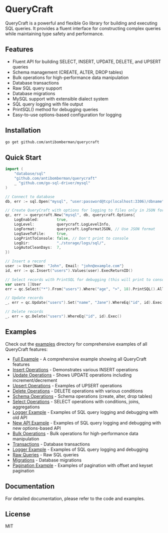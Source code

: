 # QueryCraft

QueryCraft is a powerful and flexible Go library for building and executing SQL queries. It provides a fluent interface for constructing complex queries while maintaining type safety and performance.

## Features

- Fluent API for building SELECT, INSERT, UPDATE, DELETE, and UPSERT queries
- Schema management (CREATE, ALTER, DROP tables)
- Bulk operations for high-performance data manipulation
- Database transactions
- Raw SQL query support
- Database migrations
- MySQL support with extensible dialect system
- SQL query logging with file output
- PrintSQL() method for debugging queries
- Easy-to-use options-based configuration for logging

## Installation

```bash
go get github.com/antibomberman/querycraft
```

## Quick Start

```go
import (
    "database/sql"
    "github.com/antibomberman/querycraft"
    _ "github.com/go-sql-driver/mysql"
)

// Connect to database
db, err := sql.Open("mysql", "user:password@tcp(localhost:3306)/dbname")

// Create QueryCraft with options for logging to files only in JSON format
qc, err := querycraft.New("mysql", db, querycraft.Options{
    LogEnabled:        true,
    LogLevel:          querycraft.LogLevelInfo,
    LogFormat:         querycraft.LogFormatJSON, // Use JSON format
    LogSaveToFile:     true,
    LogPrintToConsole: false, // Don't print to console
    LogDir:            "./storage/logs/sql/",
    LogAutoCleanDays:  7,
})

// Insert a record
user := User{Name: "John", Email: "john@example.com"}
id, err := qc.Insert("users").Values(user).ExecReturnID()

// Select records with PrintSQL for debugging (this will print to console)
var users []User
err = qc.Select("*").From("users").Where("age", ">", 18).PrintSQL().All(&users)

// Update records
_, err = qc.Update("users").Set("name", "Jane").WhereEq("id", id).Exec()

// Delete records
_, err = qc.Delete("users").WhereEq("id", id).Exec()
```

## Examples

Check out the [examples](example/) directory for comprehensive examples of all QueryCraft features:

- [Full Example](example/full_example.go) - A comprehensive example showing all QueryCraft features
- [Insert Operations](example/insert_example.go) - Demonstrates various INSERT operations
- [Update Operations](example/update_example.go) - Shows UPDATE operations including increment/decrement
- [Upsert Operations](example/upsert_example.go) - Examples of UPSERT operations
- [Delete Operations](example/delete_example.go) - DELETE operations with various conditions
- [Schema Operations](example/schema_example.go) - Schema operations (create, alter, drop tables)
- [Select Operations](example/select_example.go) - SELECT operations with conditions, joins, aggregations
- [Logger Example](example/logger_example.go) - Examples of SQL query logging and debugging with old API
- [New API Example](example/new_api_example.go) - Examples of SQL query logging and debugging with new options-based API
- [Bulk Operations](example/bulk_example.go) - Bulk operations for high-performance data manipulation
- [Transactions](example/transaction_example.go) - Database transactions
- [Logger Example](example/logger_example.go) - Examples of SQL query logging and debugging
- [Raw Queries](example/raw_example.go) - Raw SQL queries
- [Migrations](example/migration_example.go) - Database migrations
- [Pagination Example](example/pagination_example.go) - Examples of pagination with offset and keyset pagination

## Documentation

For detailed documentation, please refer to the code and examples.

## License

MIT